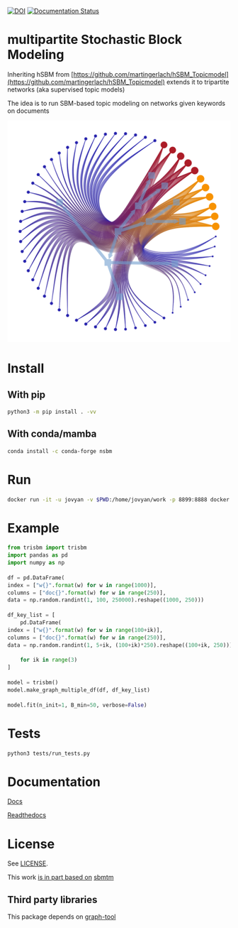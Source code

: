 [![DOI](https://zenodo.org/badge/DOI/10.TBA/TBA.svg)](https://doi.org/TBA)
[![Documentation Status](https://readthedocs.org/projects/trisbm/badge/?version=latest)](https://trisbm.readthedocs.io/en/latest/?badge=latest)


# multipartite Stochastic Block Modeling

Inheriting hSBM from [https://github.com/martingerlach/hSBM_Topicmodel](https://github.com/martingerlach/hSBM_Topicmodel) extends it to tripartite networks (aka supervised topic models)

The idea is to run SBM-based topic modeling on networks given keywords on documents

![network](network.png)

# Install
## With pip
```bash
python3 -m pip install . -vv
```


## With conda/mamba

```bash
conda install -c conda-forge nsbm
```

# Run

```bash
docker run -it -u jovyan -v $PWD:/home/jovyan/work -p 8899:8888 docker.pkg.github.com/fvalle1/trisbm/trisbm:latest
```

# Example
```python
from trisbm import trisbm
import pandas as pd
import numpy as np

df = pd.DataFrame(
index = ["w{}".format(w) for w in range(1000)],
columns = ["doc{}".format(w) for w in range(250)],
data = np.random.randint(1, 100, 250000).reshape((1000, 250)))

df_key_list = [
    pd.DataFrame(
index = ["w{}".format(w) for w in range(100+ik)],
columns = ["doc{}".format(w) for w in range(250)],
data = np.random.randint(1, 5+ik, (100+ik)*250).reshape((100+ik, 250)))
    
    for ik in range(3)
]

model = trisbm()
model.make_graph_multiple_df(df, df_key_list)

model.fit(n_init=1, B_min=50, verbose=False)
```

# Tests

```bash
python3 tests/run_tests.py
```

# Documentation

[Docs](https://fvalle1.github.io/trisbm/)

[Readthedocs](https://trisbm.readthedocs.io/en/latest/index.html)

# License

See [LICENSE](LICENSE).

This work [is in part based on](https://www.gnu.org/licenses/gpl-faq.en.html#WhyDoesTheGPLPermitUsersToPublishTheirModifiedVersions) [sbmtm](https://github.com/martingerlach/hSBM_Topicmodel)

## Third party libraries

This package depends on [graph-tool](https://graph-tool.skewed.de)
